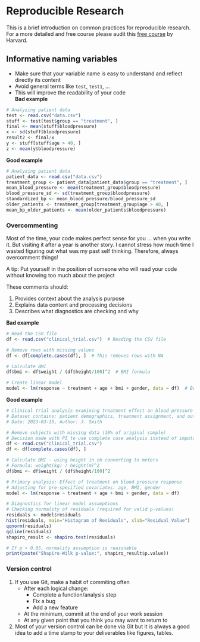 # Reproducible Research 

This is a brief introduction on common practices for reproducible research.<br>
For a more detailed and free course please audit this [free course](https://www.edx.org/learn/data-science/harvard-university-principles-statistical-and-computational-tools-for-reproducible-data-science?index=product&queryID=cfa3fcc1b8bfd788f812d2526c322707&position=2) by Harvard.

## Informative naming variables
- Make sure that your variable name is easy to understand and reflect directly its content<br>
- Avoid general terms like `test`, `test1`, ...<br>
- This will improve the readability of your code<br>
**Bad example**<br>
```r
# Analyzing patient data
test <- read.csv("data.csv")
stuff <- test[test$group == "treatment", ]
final <- mean(stuff$bloodpressure)
x <- sd(stuff$bloodpressure)
result2 <- final/x
y <- stuff[stuff$age > 40, ]
z <- mean(y$bloodpressure)
```
**Good example**<br>
```r
# Analyzing patient data
patient_data <- read.csv("data.csv")
treatment_group <- patient_data[patient_data$group == "treatment", ]
mean_blood_pressure <- mean(treatment_group$bloodpressure)
blood_pressure_sd <- sd(treatment_group$bloodpressure)
standardized_bp <- mean_blood_pressure/blood_pressure_sd
older_patients <- treatment_group[treatment_group$age > 40, ]
mean_bp_older_patients <- mean(older_patients$bloodpressure)
```

### Overcommenting
Most of the time, your code makes perfect sense for you ... when you write it. But visiting it after a year is another story. I cannot stress how much time I wasted figuring out what was my past self thinking. Therefore, always overcomment things!<br>

A tip: Put yourself in the position of someone who will read your code without knowing too much about the project<br>

These comments should:<br>
1. Provides context about the analysis purpose
2. Explains data content and processing decisions
3. Describes what diagnostics are checking and why

**Bad example**<br>
```r
# Read the CSV file
df <- read.csv("clinical_trial.csv")  # Reading the CSV file

# Remove rows with missing values
df <- df[complete.cases(df), ]  # This removes rows with NA

# Calculate BMI
df$bmi <- df$weight / (df$height/100)^2  # BMI formula

# Create linear model
model <- lm(response ~ treatment + age + bmi + gender, data = df)  # Building model
```
**Good example**<br>
```r
# Clinical trial analysis examining treatment effect on blood pressure
# Dataset contains: patient demographics, treatment assignment, and outcomes
# Date: 2023-03-15, Author: J. Smith

# Remove subjects with missing data (10% of original sample)
# Decision made with PI to use complete case analysis instead of imputation
df <- read.csv("clinical_trial.csv")
df <- df[complete.cases(df), ]

# Calculate BMI - using height in cm converting to meters
# Formula: weight(kg) / height(m)^2
df$bmi <- df$weight / (df$height/100)^2

# Primary analysis: Effect of treatment on blood pressure response
# Adjusting for pre-specified covariates: age, BMI, gender
model <- lm(response ~ treatment + age + bmi + gender, data = df)

# Diagnostics for linear model assumptions
# Checking normality of residuals (required for valid p-values)
residuals <- model$residuals
hist(residuals, main="Histogram of Residuals", xlab="Residual Value")
qqnorm(residuals)
qqline(residuals)
shapiro_result <- shapiro.test(residuals)

# If p > 0.05, normality assumption is reasonable
print(paste("Shapiro-Wilk p-value:", shapiro_result$p.value))
```
### Version control
1. If you use Git, make a habit of commiting often
    - After each logical change:
        - Complete a function/analysis step
        - Fix a bug
        - Add a new feature
    - At the minimum, commit at the end of your work session
    - At any given point that you think you may want to return to
2. Most of your version control can be done via Git but it is always a good idea to add a time stamp to your deliverables like figures, tables. <br>
```r


```

